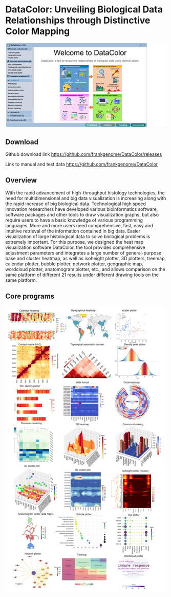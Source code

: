DataColor: Unveiling Biological Data Relationships through Distinctive Color Mapping
=====
![](https://github.com/frankgenome/DataColor/raw/master/image/index.png)

Download
------
Github download link
https://github.com/frankgenome/DataColor/releases

Link to manual and test data
https://github.com/frankgenome/DataColor

Overview
------
With the rapid advancement of high-throughput histology technologies, the need for multidimensional and big data visualization is increasing along with the rapid increase of big biological data. Technological high speed innovation researchers have developed various bioinformatics software, software packages and other tools to draw visualization graphs, but also require users to have a basic knowledge of various programming languages. More and more users need comprehensive, fast, easy and intuitive retrieval of the information contained in big data. Easier visualization of large histological data to solve biological problems is extremely important.
For this purpose, we designed the heat map visualization software DataColor. the tool provides comprehensive adjustment parameters and integrates a large number of general-purpose base and cluster heatmap, as well as isoheight plotter, 3D plotters, treemap, calendar plotter, bubble plotter, network plotter, geographic map, wordcloud plotter, anatomogram plotter, etc., and allows comparison on the same platform of different 21 results under different drawing tools on the same platform.

Core programs
--------
 ![](https://github.com/frankgenome/DataColor/raw/master/image/DataColor.png)
 

